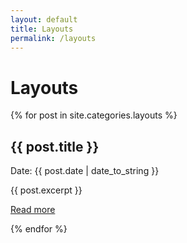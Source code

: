 ```yaml
---
layout: default
title: Layouts
permalink: /layouts
---
```

<h1>Layouts</h1>
{% for post in site.categories.layouts %}
<div>
  <h2>{{ post.title }}</h2>
  <p>Date: {{ post.date | date_to_string }}</p>
  {{ post.excerpt }}
  <p><a href="{{ post.url }}">Read more</a></p>
</div>
{% endfor %}